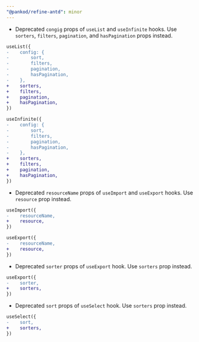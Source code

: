 ```yaml
---
"@pankod/refine-antd": minor
---
```


-   Deprecated `congig` props of `useList` and `useInfinite` hooks. Use `sorters`, `filters`, `pagination`, and `hasPagination` props instead.

```diff
useList({
-    config: {
-        sort,
-        filters,
-        pagination,
-        hasPagination,
-    },
+    sorters,
+    filters,
+    pagination,
+    hasPagination,
})

useInfinite({
-    config: {
-        sort,
-        filters,
-        pagination,
-        hasPagination,
-    },
+    sorters,
+    filters,
+    pagination,
+    hasPagination,
})
```

-   Deprecated `resourceName` props of `useImport` and `useExport` hooks. Use `resource` prop instead.

```diff
useImport({
-    resourceName,
+    resource,
})

useExport({
-    resourceName,
+    resource,
})
```

-   Deprecated `sorter` props of `useExport` hook. Use `sorters` prop instead.

```diff
useExport({
-    sorter,
+    sorters,
})
```

-   Deprecated `sort` props of `useSelect` hook. Use `sorters` prop instead.

```diff
useSelect({
-    sort,
+    sorters,
})
```
